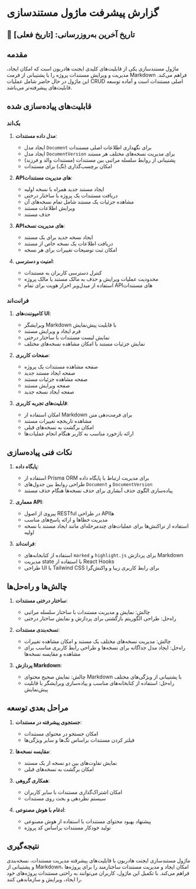 # گزارش پیشرفت ماژول مستندسازی

## 📅 تاریخ آخرین به‌روزرسانی: [تاریخ فعلی]

## مقدمه

ماژول مستندسازی یکی از قابلیت‌های کلیدی ایجنت هادربون است که امکان ایجاد، مدیریت و ویرایش مستندات پروژه را با پشتیبانی از فرمت Markdown فراهم می‌کند. این ماژول در حال حاضر شامل عملیات CRUD اصلی مستندات است و آماده توسعه قابلیت‌های پیشرفته‌تر می‌باشد.

## قابلیت‌های پیاده‌سازی شده

### بک‌اند

1. **مدل داده مستندات**:
   - ایجاد مدل `Document` برای نگهداری اطلاعات اصلی مستندات
   - ایجاد مدل `DocumentVersion` برای مدیریت نسخه‌های مختلف هر مستند
   - پشتیبانی از روابط سلسله مراتبی بین مستندات (مستندات والد و فرزند)
   - امکان برچسب‌گذاری (تگ) برای مستندات

2. **API‌های مدیریت مستندات**:
   - ایجاد مستند جدید همراه با نسخه اولیه
   - دریافت مستندات یک پروژه با ساختار درختی
   - مشاهده جزئیات یک مستند شامل تمام نسخه‌های آن
   - ویرایش اطلاعات مستند
   - حذف مستند

3. **API‌های مدیریت نسخه**:
   - ایجاد نسخه جدید برای یک مستند
   - دریافت اطلاعات یک نسخه خاص از مستند
   - امکان ثبت توضیحات تغییرات برای هر نسخه

4. **امنیت و دسترسی**:
   - کنترل دسترسی کاربران به مستندات
   - محدودیت عملیات ویرایش و حذف به مالک مستند یا مالک پروژه
   - استفاده از میدل‌ویر احراز هویت برای تمام API‌های مستندات

### فرانت‌اند

1. **کامپوننت‌های UI**:
   - ویرایشگر Markdown با قابلیت پیش‌نمایش
   - فرم ایجاد و ویرایش مستند
   - نمایش لیست مستندات با ساختار درختی
   - نمایش جزئیات مستند با امکان مشاهده نسخه‌های مختلف

2. **صفحات کاربری**:
   - صفحه مشاهده مستندات یک پروژه
   - صفحه ایجاد مستند جدید
   - صفحه مشاهده جزئیات مستند
   - صفحه ویرایش مستند
   - صفحه ایجاد نسخه جدید

3. **قابلیت‌های تجربه کاربری**:
   - امکان استفاده از Markdown برای فرمت‌دهی متن
   - مشاهده تاریخچه تغییرات مستند
   - امکان برگشت به نسخه‌های قبلی
   - ارائه بازخورد مناسب به کاربر هنگام انجام عملیات‌ها

## نکات فنی پیاده‌سازی

1. **پایگاه داده**:
   - استفاده از Prisma ORM برای مدیریت ارتباط با پایگاه داده
   - طراحی روابط بین جدول‌های `Document` و `DocumentVersion`
   - پیاده‌سازی الگوی حذف آبشاری برای حذف نسخه‌ها هنگام حذف مستند

2. **معماری API**:
   - پیروی از اصول RESTful در طراحی API‌ها
   - مدیریت خطاها و ارائه پاسخ‌های مناسب
   - استفاده از تراکنش‌ها برای عملیات‌های چندمرحله‌ای مانند ایجاد مستند با نسخه اولیه

3. **فرانت‌اند**:
   - استفاده از کتابخانه‌های `marked` و `highlight.js` برای پردازش Markdown
   - مدیریت state با استفاده از React Hooks
   - طراحی UI با Tailwind CSS برای رابط کاربری زیبا و واکنش‌گرا

## چالش‌ها و راه‌حل‌ها

1. **ساختار درختی مستندات**:
   - چالش: نمایش و مدیریت مستندات با ساختار سلسله مراتبی
   - راه‌حل: طراحی الگوریتم بازگشتی برای پردازش و نمایش ساختار درختی

2. **نسخه‌بندی مستندات**:
   - چالش: مدیریت نسخه‌های مختلف یک مستند و امکان مشاهده تغییرات
   - راه‌حل: ایجاد مدل جداگانه برای نسخه‌ها و طراحی رابط کاربری مناسب برای مشاهده و مقایسه نسخه‌ها

3. **پردازش Markdown**:
   - چالش: نمایش صحیح محتوای Markdown با پشتیبانی از ویژگی‌های مختلف
   - راه‌حل: استفاده از کتابخانه‌های مناسب و پیاده‌سازی ویرایشگر با قابلیت پیش‌نمایش

## مراحل بعدی توسعه

1. **جستجوی پیشرفته در مستندات**:
   - امکان جستجو در محتوای مستندات
   - فیلتر کردن مستندات براساس تگ‌ها و سایر ویژگی‌ها

2. **مقایسه نسخه‌ها**:
   - نمایش تفاوت‌های بین دو نسخه از یک مستند
   - امکان برگشت به نسخه‌های قبلی

3. **همکاری گروهی**:
   - امکان اشتراک‌گذاری مستندات با سایر کاربران
   - سیستم نظردهی و بحث روی مستندات

4. **ادغام با هوش مصنوعی**:
   - پیشنهاد بهبود محتوای مستندات با استفاده از هوش مصنوعی
   - تولید خودکار مستندات براساس کد پروژه

## نتیجه‌گیری

ماژول مستندسازی ایجنت هادربون با قابلیت‌های پیشرفته مدیریت مستندات، نسخه‌بندی و پشتیبانی از Markdown، امکان ایجاد و مدیریت مستندات ساختارمند را برای پروژه‌ها فراهم می‌کند. با تکمیل این ماژول، کاربران می‌توانند به راحتی مستندات پروژه‌های خود را ایجاد، ویرایش و سازماندهی کنند. 
